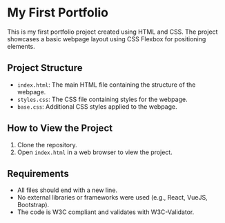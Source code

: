 # My First Portfolio

This is my first portfolio project created using HTML and CSS. The project showcases a basic webpage layout using CSS Flexbox for positioning elements.

## Project Structure

- `index.html`: The main HTML file containing the structure of the webpage.
- `styles.css`: The CSS file containing styles for the webpage.
- `base.css`: Additional CSS styles applied to the webpage.

## How to View the Project

1. Clone the repository.
2. Open `index.html` in a web browser to view the project.

## Requirements

- All files should end with a new line.
- No external libraries or frameworks were used (e.g., React, VueJS, Bootstrap).
- The code is W3C compliant and validates with W3C-Validator.
